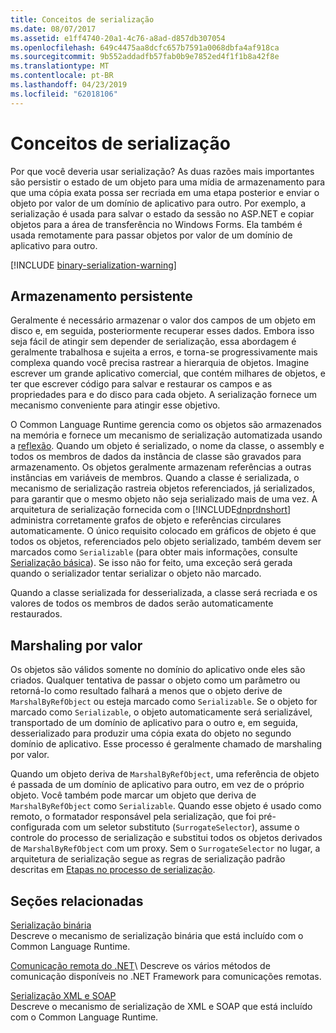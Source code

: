 ```yaml
---
title: Conceitos de serialização
ms.date: 08/07/2017
ms.assetid: e1ff4740-20a1-4c76-a8ad-d857db307054
ms.openlocfilehash: 649c4475aa8dcfc657b7591a0068dbfa4af918ca
ms.sourcegitcommit: 9b552addadfb57fab0b9e7852ed4f1f1b8a42f8e
ms.translationtype: MT
ms.contentlocale: pt-BR
ms.lasthandoff: 04/23/2019
ms.locfileid: "62018106"
---
```

# <a name="serialization-concepts"></a>Conceitos de serialização
Por que você deveria usar serialização? As duas razões mais importantes são persistir o estado de um objeto para uma mídia de armazenamento para que uma cópia exata possa ser recriada em uma etapa posterior e enviar o objeto por valor de um domínio de aplicativo para outro. Por exemplo, a serialização é usada para salvar o estado da sessão no ASP.NET e copiar objetos para a área de transferência no Windows Forms. Ela também é usada remotamente para passar objetos por valor de um domínio de aplicativo para outro.

[!INCLUDE [binary-serialization-warning](../../../includes/binary-serialization-warning.md)]

## <a name="persistent-storage"></a>Armazenamento persistente
Geralmente é necessário armazenar o valor dos campos de um objeto em disco e, em seguida, posteriormente recuperar esses dados. Embora isso seja fácil de atingir sem depender de serialização, essa abordagem é geralmente trabalhosa e sujeita a erros, e torna-se progressivamente mais complexa quando você precisa rastrear a hierarquia de objetos. Imagine escrever um grande aplicativo comercial, que contém milhares de objetos, e ter que escrever código para salvar e restaurar os campos e as propriedades para e do disco para cada objeto. A serialização fornece um mecanismo conveniente para atingir esse objetivo.

O Common Language Runtime gerencia como os objetos são armazenados na memória e fornece um mecanismo de serialização automatizada usando a [reflexão](../../../docs/framework/reflection-and-codedom/reflection.md). Quando um objeto é serializado, o nome da classe, o assembly e todos os membros de dados da instância de classe são gravados para armazenamento. Os objetos geralmente armazenam referências a outras instâncias em variáveis de membros. Quando a classe é serializada, o mecanismo de serialização rastreia objetos referenciados, já serializados, para garantir que o mesmo objeto não seja serializado mais de uma vez. A arquitetura de serialização fornecida com o [!INCLUDE[dnprdnshort](../../../includes/dnprdnshort-md.md)] administra corretamente grafos de objeto e referências circulares automaticamente. O único requisito colocado em gráficos de objeto é que todos os objetos, referenciados pelo objeto serializado, também devem ser marcados como `Serializable` (para obter mais informações, consulte [Serialização básica](basic-serialization.md)). Se isso não for feito, uma exceção será gerada quando o serializador tentar serializar o objeto não marcado.

Quando a classe serializada for desserializada, a classe será recriada e os valores de todos os membros de dados serão automaticamente restaurados.

## <a name="marshal-by-value"></a>Marshaling por valor
Os objetos são válidos somente no domínio do aplicativo onde eles são criados. Qualquer tentativa de passar o objeto como um parâmetro ou retorná-lo como resultado falhará a menos que o objeto derive de `MarshalByRefObject` ou esteja marcado como `Serializable`. Se o objeto for marcado como `Serializable`, o objeto automaticamente será serializável, transportado de um domínio de aplicativo para o outro e, em seguida, desserializado para produzir uma cópia exata do objeto no segundo domínio de aplicativo. Esse processo é geralmente chamado de marshaling por valor.
 
Quando um objeto deriva de `MarshalByRefObject`, uma referência de objeto é passada de um domínio de aplicativo para outro, em vez de o próprio objeto. Você também pode marcar um objeto que deriva de `MarshalByRefObject` como `Serializable`. Quando esse objeto é usado como remoto, o formatador responsável pela serialização, que foi pré-configurada com um seletor substituto (`SurrogateSelector`), assume o controle do processo de serialização e substitui todos os objetos derivados de `MarshalByRefObject` com um proxy. Sem o `SurrogateSelector` no lugar, a arquitetura de serialização segue as regras de serialização padrão descritas em [Etapas no processo de serialização](steps-in-the-serialization-process.md).  

## <a name="related-sections"></a>Seções relacionadas  
 [Serialização binária](../../../docs/standard/serialization/binary-serialization.md)  
 Descreve o mecanismo de serialização binária que está incluído com o Common Language Runtime.  
  
 [Comunicação remota do .NET](https://docs.microsoft.com/previous-versions/dotnet/netframework-4.0/72x4h507(v=vs.100))\
 Descreve os vários métodos de comunicação disponíveis no .NET Framework para comunicações remotas.  
  
 [Serialização XML e SOAP](../../../docs/standard/serialization/xml-and-soap-serialization.md)  
 Descreve o mecanismo de serialização de XML e SOAP que está incluído com o Common Language Runtime.
